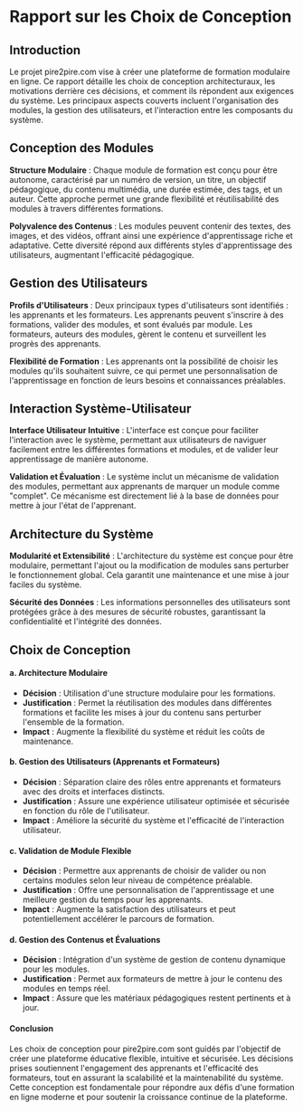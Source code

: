 # Rapport sur les Choix de Conception 


## Introduction

Le projet pire2pire.com vise à créer une plateforme de formation modulaire en ligne. Ce rapport détaille les choix de conception architecturaux, les motivations derrière ces décisions, et comment ils répondent aux exigences du système. Les principaux aspects couverts incluent l'organisation des modules, la gestion des utilisateurs, et l'interaction entre les composants du système.

## Conception des Modules
**Structure Modulaire** : Chaque module de formation est conçu pour être autonome, caractérisé par un numéro de version, un titre, un objectif pédagogique, du contenu multimédia, une durée estimée, des tags, et un auteur. Cette approche permet une grande flexibilité et réutilisabilité des modules à travers différentes formations.

**Polyvalence des Contenus** : Les modules peuvent contenir des textes, des images, et des vidéos, offrant ainsi une expérience d'apprentissage riche et adaptative. Cette diversité répond aux différents styles d'apprentissage des utilisateurs, augmentant l'efficacité pédagogique.

## Gestion des Utilisateurs
**Profils d'Utilisateurs** : Deux principaux types d'utilisateurs sont identifiés : les apprenants et les formateurs. Les apprenants peuvent s'inscrire à des formations, valider des modules, et sont évalués par module. Les formateurs, auteurs des modules, gèrent le contenu et surveillent les progrès des apprenants.

**Flexibilité de Formation** : Les apprenants ont la possibilité de choisir les modules qu'ils souhaitent suivre, ce qui permet une personnalisation de l'apprentissage en fonction de leurs besoins et connaissances préalables.

## Interaction Système-Utilisateur
**Interface Utilisateur Intuitive** : L'interface est conçue pour faciliter l'interaction avec le système, permettant aux utilisateurs de naviguer facilement entre les différentes formations et modules, et de valider leur apprentissage de manière autonome.

**Validation et Évaluation** : Le système inclut un mécanisme de validation des modules, permettant aux apprenants de marquer un module comme "complet". Ce mécanisme est directement lié à la base de données pour mettre à jour l'état de l'apprenant.

## Architecture du Système
**Modularité et Extensibilité** : L'architecture du système est conçue pour être modulaire, permettant l'ajout ou la modification de modules sans perturber le fonctionnement global. Cela garantit une maintenance et une mise à jour faciles du système.

**Sécurité des Données** : Les informations personnelles des utilisateurs sont protégées grâce à des mesures de sécurité robustes, garantissant la confidentialité et l'intégrité des données.

##  Choix de Conception

#### a. Architecture Modulaire
- **Décision** : Utilisation d'une structure modulaire pour les formations.
- **Justification** : Permet la réutilisation des modules dans différentes formations et facilite les mises à jour du contenu sans perturber l'ensemble de la formation.
- **Impact** : Augmente la flexibilité du système et réduit les coûts de maintenance.

#### b. Gestion des Utilisateurs (Apprenants et Formateurs)
- **Décision** : Séparation claire des rôles entre apprenants et formateurs avec des droits et interfaces distincts.
- **Justification** : Assure une expérience utilisateur optimisée et sécurisée en fonction du rôle de l'utilisateur.
- **Impact** : Améliore la sécurité du système et l'efficacité de l'interaction utilisateur.

#### c. Validation de Module Flexible
- **Décision** : Permettre aux apprenants de choisir de valider ou non certains modules selon leur niveau de compétence préalable.
- **Justification** : Offre une personnalisation de l'apprentissage et une meilleure gestion du temps pour les apprenants.
- **Impact** : Augmente la satisfaction des utilisateurs et peut potentiellement accélérer le parcours de formation.

#### d. Gestion des Contenus et Évaluations
- **Décision** : Intégration d'un système de gestion de contenu dynamique pour les modules.
- **Justification** : Permet aux formateurs de mettre à jour le contenu des modules en temps réel.
- **Impact** : Assure que les matériaux pédagogiques restent pertinents et à jour.


#### Conclusion
Les choix de conception pour pire2pire.com sont guidés par l'objectif de créer une plateforme éducative flexible, intuitive et sécurisée. Les décisions prises soutiennent l'engagement des apprenants et l'efficacité des formateurs, tout en assurant la scalabilité et la maintenabilité du système. Cette conception est fondamentale pour répondre aux défis d'une formation en ligne moderne et pour soutenir la croissance continue de la plateforme.

